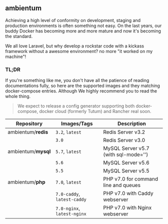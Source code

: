 ## ambientum
Achieving a high level of conformity on development, staging and production environments is often something not easy. On the last years, our buddy Docker has becoming more and more mature and now it's becoming the standard.

We all love Laravel, but why develop a rockstar code with a kickass framework without a awesome environment? no more "it worked on my machine"!

### TL;DR
If you're something like me, you don't have all the patience of reading documentations fully, so here are the supported images and they matching docker-compose entries. Although We highly recommend you to read the whole thing.

> We expect to release a config generator supporting both docker-compose, docker cloud (formerly Tutum) and Rancher real soon.

|Repository                | Images/Tags                  | Description                                        |
|--------------------------|------------------------------|----------------------------------------------------|
| ambientum/**redis**      | `3.2`, `latest`              | Redis Server v3.2                                  |
|                          | `3.0`                        | Redis Server v3.0                                  |
| ambientum/**mysql**      | `5.7`, `latest`              | MySQL Server v5.7 (with sql-mode='')               |
|                          | `5.6`                        | MySQL Server v5.6                                  |
|                          | `5.5`                        | MySQL Server v5.5                                  |
| ambientum/**php**        | `7.0`, `latest`              | PHP v7.0 for command line and queues               |
|                          | `7.0-caddy`, `latest-caddy`  | PHP v7.0 with Caddy webserver                      |
|                          | `7.0-nginx`, `latest-nginx`  | PHP v7.0 with Nginx webserver                      |
